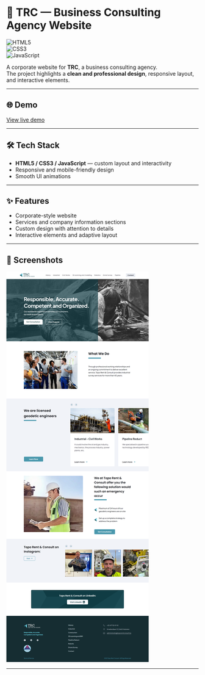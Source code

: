 # 💼 TRC — Business Consulting Agency Website

![HTML5](https://img.shields.io/badge/Code-HTML5-orange?logo=html5)  
![CSS3](https://img.shields.io/badge/Style-CSS3-blue?logo=css3)  
![JavaScript](https://img.shields.io/badge/JS-JavaScript-yellow?logo=javascript)

A corporate website for **TRC**, a business consulting agency.  
The project highlights a **clean and professional design**, responsive layout, and interactive elements.

---

## 🌐 Demo

[View live demo](https://developer-online.com/portfolio/trc/index.html)

---

## 🛠 Tech Stack

- **HTML5 / CSS3 / JavaScript** — custom layout and interactivity  
- Responsive and mobile-friendly design  
- Smooth UI animations  

---

## ✨ Features

- Corporate-style website  
- Services and company information sections  
- Custom design with attention to details  
- Interactive elements and adaptive layout  

---

## 📸 Screenshots  

![Homepage](./homepage.png)  

---
